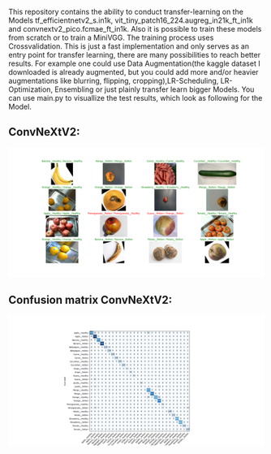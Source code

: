 This repository contains the ability to conduct transfer-learning on the Models tf_efficientnetv2_s.in1k, vit_tiny_patch16_224.augreg_in21k_ft_in1k and convnextv2_pico.fcmae_ft_in1k. Also it is possible to train these models from scratch or to train a MiniVGG. The training process uses Crossvalidation. This is just a fast implementation and only serves as an entry point for transfer learning, there are many possibilities to reach better results. For example one could use Data Augmentation(the kaggle dataset I downloaded is already augmented, but you could add more and/or heavier augmentations like blurring, flipping, cropping),LR-Scheduling, LR-Optimization, Ensembling or just plainly transfer learn bigger Models. You can use main.py to visuallize the test results, which look as following for the Model. 
## ConvNeXtV2:

![Error Loading Image](https://github.com/MaxUhl98/ComputerVisionDemonstration/blob/main/demonstration_images/ConvNeXt_V2/ConvNeXtV2.png)

## Confusion matrix ConvNeXtV2: 

![Error loading Image](https://github.com/MaxUhl98/ComputerVisionDemonstration/blob/main/demonstration_images/ConvNeXt_V2/ConvNeXtV2_ConfusionMatrix.png)
